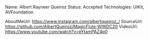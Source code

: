 Name: Albert Rayneer Queiroz
Status: Accepted
Technologies: UIKit, AVFoundation

AboutMeUrl: https://www.instagram.com/albertqueiroz_/
SourceUrl: https://github.com/AlbertQueiroz/MagicFlute-WWDC20
VideoUrl: https://www.youtube.com/watch?v=eYtamPAZ4p0

<!---
EXAMPLE
Name: John Appleseed
Status: Submitted <or> Winner <or> Distinguished <or> Rejected
Technologies: SwiftUI, RealityKit, CoreGraphic

AboutMeUrl: https://linkedin.com/in/johnappleseed
SourceUrl: https://github.com/johnappleseed/wwdc2025
VideoUrl: https://youtu.be/ABCDE123456
-->
